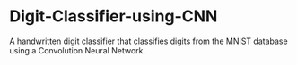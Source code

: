 # Digit-Classifier-using-CNN
A handwritten digit classifier that classifies digits from the MNIST database using a Convolution Neural Network.

